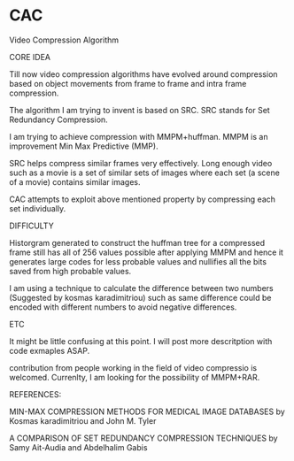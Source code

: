 # CAC
Video Compression Algorithm

CORE IDEA

Till now video compression algorithms have evolved around compression based on object movements from frame to frame and intra frame compression.

The algorithm I am trying to invent is based on SRC. SRC stands for Set Redundancy Compression.

I am trying to achieve compression with MMPM+huffman. 
MMPM is an improvement Min Max Predictive (MMP).

SRC helps compress similar frames very effectively. Long enough video such as a movie is a set of similar sets of images where each set (a scene of a movie) contains similar images.

CAC attempts to exploit above mentioned property by compressing each set individually.


DIFFICULTY

Historgram generated to construct the huffman tree for a compressed frame still has all of 256 values possible after applying MMPM and hence it generates large codes for less probable values and nullifies all the bits saved from high probable values.

I am using a technique to calculate the difference between two numbers (Suggested by kosmas karadimitriou) such as same difference could be encoded with different numbers to avoid negative differences.

ETC

It might be little confusing at this point. I will post more descritption with code exmaples ASAP.

contribution from people working in the field of video compressio is welcomed. Currenlty, I am looking for the possibility of MMPM+RAR.

REFERENCES:

MIN-MAX COMPRESSION METHODS FOR MEDICAL IMAGE DATABASES by Kosmas karadimitriou and John M. Tyler

A COMPARISON OF SET REDUNDANCY COMPRESSION TECHNIQUES by Samy Ait-Audia and Abdelhalim Gabis
